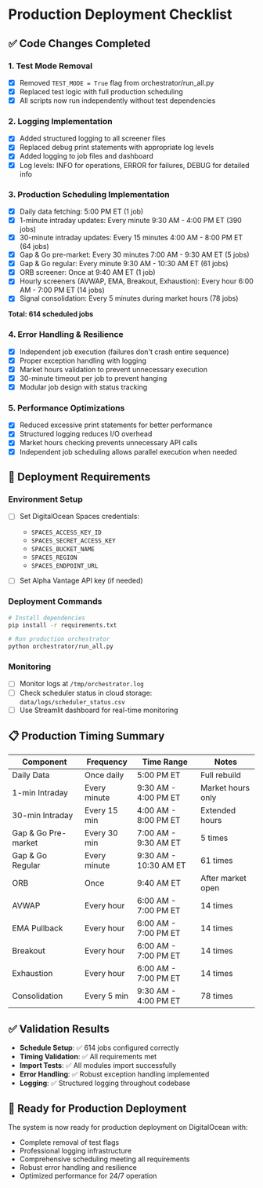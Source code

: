 # Production Deployment Checklist

## ✅ Code Changes Completed

### 1. Test Mode Removal
- [x] Removed `TEST_MODE = True` flag from orchestrator/run_all.py
- [x] Replaced test logic with full production scheduling
- [x] All scripts now run independently without test dependencies

### 2. Logging Implementation  
- [x] Added structured logging to all screener files
- [x] Replaced debug print statements with appropriate log levels
- [x] Added logging to job files and dashboard
- [x] Log levels: INFO for operations, ERROR for failures, DEBUG for detailed info

### 3. Production Scheduling Implementation
- [x] Daily data fetching: 5:00 PM ET (1 job)
- [x] 1-minute intraday updates: Every minute 9:30 AM - 4:00 PM ET (390 jobs)
- [x] 30-minute intraday updates: Every 15 minutes 4:00 AM - 8:00 PM ET (64 jobs)
- [x] Gap & Go pre-market: Every 30 minutes 7:00 AM - 9:30 AM ET (5 jobs)
- [x] Gap & Go regular: Every minute 9:30 AM - 10:30 AM ET (61 jobs)
- [x] ORB screener: Once at 9:40 AM ET (1 job)
- [x] Hourly screeners (AVWAP, EMA, Breakout, Exhaustion): Every hour 6:00 AM - 7:00 PM ET (14 jobs)
- [x] Signal consolidation: Every 5 minutes during market hours (78 jobs)

**Total: 614 scheduled jobs**

### 4. Error Handling & Resilience
- [x] Independent job execution (failures don't crash entire sequence)
- [x] Proper exception handling with logging
- [x] Market hours validation to prevent unnecessary execution
- [x] 30-minute timeout per job to prevent hanging
- [x] Modular job design with status tracking

### 5. Performance Optimizations
- [x] Reduced excessive print statements for better performance
- [x] Structured logging reduces I/O overhead
- [x] Market hours checking prevents unnecessary API calls
- [x] Independent job scheduling allows parallel execution when needed

## 🚀 Deployment Requirements

### Environment Setup
- [ ] Set DigitalOcean Spaces credentials:
  - `SPACES_ACCESS_KEY_ID`
  - `SPACES_SECRET_ACCESS_KEY`
  - `SPACES_BUCKET_NAME`
  - `SPACES_REGION`
  - `SPACES_ENDPOINT_URL`

- [ ] Set Alpha Vantage API key (if needed)

### Deployment Commands
```bash
# Install dependencies
pip install -r requirements.txt

# Run production orchestrator
python orchestrator/run_all.py
```

### Monitoring
- [ ] Monitor logs at `/tmp/orchestrator.log`
- [ ] Check scheduler status in cloud storage: `data/logs/scheduler_status.csv`
- [ ] Use Streamlit dashboard for real-time monitoring

## 📋 Production Timing Summary

| Component | Frequency | Time Range | Notes |
|-----------|-----------|------------|-------|
| Daily Data | Once daily | 5:00 PM ET | Full rebuild |
| 1-min Intraday | Every minute | 9:30 AM - 4:00 PM ET | Market hours only |
| 30-min Intraday | Every 15 min | 4:00 AM - 8:00 PM ET | Extended hours |
| Gap & Go Pre-market | Every 30 min | 7:00 AM - 9:30 AM ET | 5 times |
| Gap & Go Regular | Every minute | 9:30 AM - 10:30 AM ET | 61 times |
| ORB | Once | 9:40 AM ET | After market open |
| AVWAP | Every hour | 6:00 AM - 7:00 PM ET | 14 times |
| EMA Pullback | Every hour | 6:00 AM - 7:00 PM ET | 14 times |
| Breakout | Every hour | 6:00 AM - 7:00 PM ET | 14 times |
| Exhaustion | Every hour | 6:00 AM - 7:00 PM ET | 14 times |
| Consolidation | Every 5 min | 9:30 AM - 4:00 PM ET | 78 times |

## ✅ Validation Results

- **Schedule Setup**: ✅ 614 jobs configured correctly
- **Timing Validation**: ✅ All requirements met
- **Import Tests**: ✅ All modules import successfully
- **Error Handling**: ✅ Robust exception handling implemented
- **Logging**: ✅ Structured logging throughout codebase

## 🎯 Ready for Production Deployment

The system is now ready for production deployment on DigitalOcean with:
- Complete removal of test flags
- Professional logging infrastructure  
- Comprehensive scheduling meeting all requirements
- Robust error handling and resilience
- Optimized performance for 24/7 operation